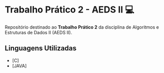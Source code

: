# Trabalho Prático 2 - AEDS II 💻

Repositório destinado ao **Trabalho Prático 2** da disciplina de Algoritmos e Estruturas de Dados II (AEDS II).

## Linguagens Utilizadas 

- [C] 
- [JAVA] 
